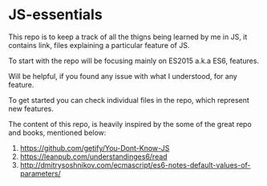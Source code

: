 # JS-essentials

This repo is to keep a track of all the thigns being learned by me in JS, it contains link,
files explaining a particular feature of JS.

To start with the repo will be focusing mainly on ES2015 a.k.a ES6, features.

Will be helpful, if you found any issue with what I understood, for any feature.

To get started you can check individual files in the repo, which represent new features.

The content of this repo, is heavily inspired by the some of the great repo and books, mentioned below:

1. https://github.com/getify/You-Dont-Know-JS
2. https://leanpub.com/understandinges6/read
3. http://dmitrysoshnikov.com/ecmascript/es6-notes-default-values-of-parameters/
